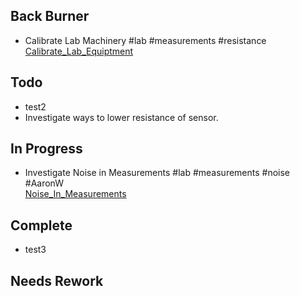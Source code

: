 ## Back Burner
- Calibrate Lab Machinery #lab #measurements #resistance  
  [Calibrate_Lab_Equiptment](/Calibrate_Lab_Equiptment.md)

## Todo
- test2  
- Investigate ways to lower resistance of sensor.  

## In Progress
- Investigate Noise in Measurements #lab #measurements #noise #AaronW  
  [Noise_In_Measurements](/Noise_In_Measurements.md)

## Complete
- test3  

## Needs Rework